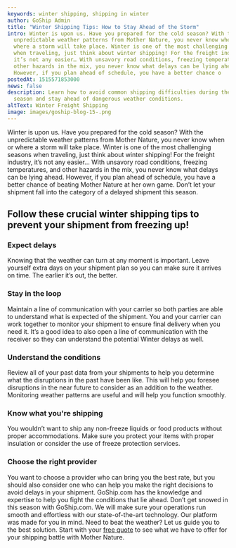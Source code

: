 ```yaml
---
keywords: winter shipping, shipping in winter
author: GoShip Admin
title: "Winter Shipping Tips: How to Stay Ahead of the Storm"
intro: Winter is upon us. Have you prepared for the cold season? With the
  unpredictable weather patterns from Mother Nature, you never know when or
  where a storm will take place. Winter is one of the most challenging seasons
  when traveling, just think about winter shipping! For the freight industry,
  it’s not any easier… With unsavory road conditions, freezing temperatures, and
  other hazards in the mix, you never know what delays can be lying ahead.
  However, if you plan ahead of schedule, you have a better chance o
postedAt: 1515571853000
news: false
description: Learn how to avoid common shipping difficulties during the winter
  season and stay ahead of dangerous weather conditions.
altText: Winter Freight Shipping
image: images/goship-blog-15-.png
---
```

Winter is upon us. Have you prepared for the cold season? With the unpredictable weather patterns from Mother Nature, you never know when or where a storm will take place. Winter is one of the most challenging seasons when traveling, just think about winter shipping! For the freight industry, it’s not any easier… With unsavory road conditions, freezing temperatures, and other hazards in the mix, you never know what delays can be lying ahead. However, if you plan ahead of schedule, you have a better chance of beating Mother Nature at her own game. Don’t let your shipment fall into the category of a delayed shipment this season.

Follow these crucial winter shipping tips to prevent your shipment from freezing up!
------------------------------------------------------------------------------------

### Expect delays

Knowing that the weather can turn at any moment is important. Leave yourself extra days on your shipment plan so you can make sure it arrives on time. The earlier it’s out, the better.

### Stay in the loop

Maintain a line of communication with your carrier so both parties are able to understand what is expected of the shipment. You and your carrier can work together to monitor your shipment to ensure final delivery when you need it. It’s a good idea to also open a line of communication with the receiver so they can understand the potential Winter delays as well.

### Understand the conditions

Review all of your past data from your shipments to help you determine what the disruptions in the past have been like. This will help you foresee disruptions in the near future to consider as an addition to the weather. Monitoring weather patterns are useful and will help you function smoothly.

### Know what you're shipping

You wouldn’t want to ship any non-freeze liquids or food products without proper accommodations. Make sure you protect your items with proper insulation or consider the use of freeze protection services.

### Choose the right provider

You want to choose a provider who can bring you the best rate, but you should also consider one who can help you make the right decisions to avoid delays in your shipment. GoShip.com has the knowledge and expertise to help you fight the conditions that lie ahead. Don’t get snowed in this season with GoShip.com. We will make sure your operations run smooth and effortless with our state-of-the-art technology. Our platform was made for you in mind. Need to beat the weather? Let us guide you to the best solution. Start with your [free quote](https://app.goship.com/#/wizard) to see what we have to offer for your shipping battle with Mother Nature.
